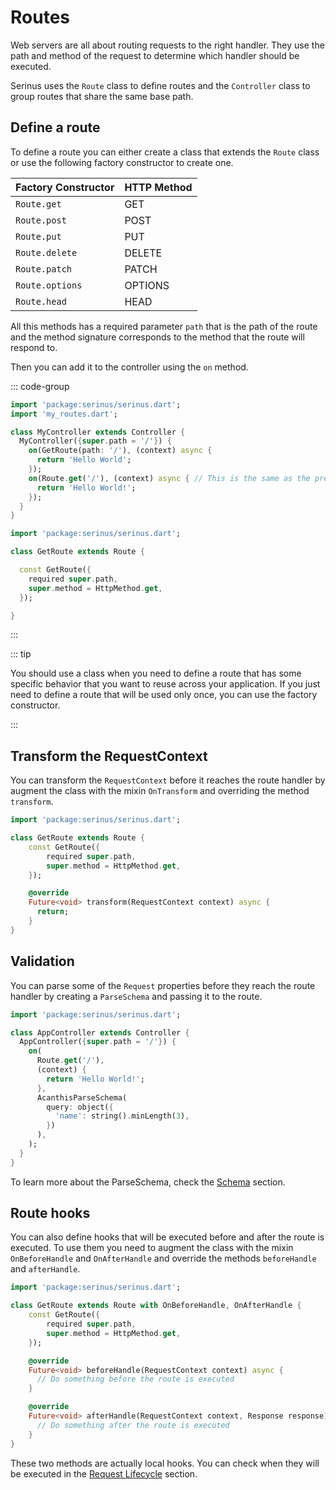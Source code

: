 # Routes

Web servers are all about routing requests to the right handler. They use the path and method of the request to determine which handler should be executed.

Serinus uses the `Route` class to define routes and the `Controller` class to group routes that share the same base path.

## Define a route

To define a route you can either create a class that extends the `Route` class or use the following factory constructor to create one.

| Factory Constructor | HTTP Method |
| --- | --- |
| `Route.get` | GET |
| `Route.post` | POST |
| `Route.put` | PUT |
| `Route.delete` | DELETE |
| `Route.patch` | PATCH |
| `Route.options` | OPTIONS |
| `Route.head` | HEAD |

All this methods has a required parameter `path` that is the path of the route and the method signature corresponds to the method that the route will respond to.

Then you can add it to the controller using the `on` method.

::: code-group

```dart [my_controller.dart]
import 'package:serinus/serinus.dart';
import 'my_routes.dart';

class MyController extends Controller {
  MyController({super.path = '/'}) {
    on(GetRoute(path: '/'), (context) async {
      return 'Hello World';
    });
    on(Route.get('/'), (context) async { // This is the same as the previous route
      return 'Hello World!';
    });
  }
}
```

```dart [my_routes.dart]
import 'package:serinus/serinus.dart';

class GetRoute extends Route {

  const GetRoute({
    required super.path, 
    super.method = HttpMethod.get,
  });

}
```

:::

::: tip

You should use a class when you need to define a route that has some specific behavior that you want to reuse across your application. If you just need to define a route that will be used only once, you can use the factory constructor.

:::

## Transform the RequestContext

You can transform the `RequestContext` before it reaches the route handler by augment the class with the mixin `OnTransform` and overriding the method `transform`.

```dart
import 'package:serinus/serinus.dart';

class GetRoute extends Route {
    const GetRoute({
        required super.path, 
        super.method = HttpMethod.get,
    });

    @override
    Future<void> transform(RequestContext context) async {
      return;
    }
}
```

## Validation

You can parse some of the `Request` properties before they reach the route handler by creating a `ParseSchema` and passing it to the route.

```dart
import 'package:serinus/serinus.dart';

class AppController extends Controller {
  AppController({super.path = '/'}) {
    on(
      Route.get('/'), 
      (context) {
        return 'Hello World!';
      },
      AcanthisParseSchema(
        query: object({
          'name': string().minLength(3),
        })
      ),
    );
  }
}
```

To learn more about the ParseSchema, check the [Schema](/validation/schema) section.

## Route hooks

You can also define hooks that will be executed before and after the route is executed. To use them you need to augment the class with the mixin `OnBeforeHandle` and `OnAfterHandle` and override the methods `beforeHandle` and `afterHandle`.

```dart
import 'package:serinus/serinus.dart';

class GetRoute extends Route with OnBeforeHandle, OnAfterHandle {
    const GetRoute({
        required super.path, 
        super.method = HttpMethod.get,
    });

    @override
    Future<void> beforeHandle(RequestContext context) async {
      // Do something before the route is executed
    }

    @override
    Future<void> afterHandle(RequestContext context, Response response) async {
      // Do something after the route is executed
    }
}
```

These two methods are actually local hooks. You can check when they will be executed in the [Request Lifecycle](/foundations/request_lifecycle) section.
